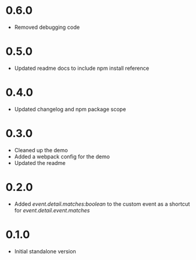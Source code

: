 # 0.6.0
 - Removed debugging code

# 0.5.0
 - Updated readme docs to include npm install reference

# 0.4.0
 - Updated changelog and npm package scope

# 0.3.0
 - Cleaned up the demo
 - Added a webpack config for the demo
 - Updated the readme

# 0.2.0
 - Added *event.detail.matches:boolean* to the custom event as a shortcut for *event.detail.event.matches*

# 0.1.0
 - Initial standalone version
